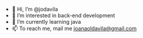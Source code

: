 - 👋 Hi, I’m @jodavila
- 👀 I’m interested in back-end development
- 🌱 I’m currently learning java
- 📫 To reach me, mail me joanaoldavila@gmail.com

<!---
jodavila/jodavila is a ✨ special ✨ repository because its `README.md` (this file) appears on your GitHub profile.
You can click the Preview link to take a look at your changes.
--->
